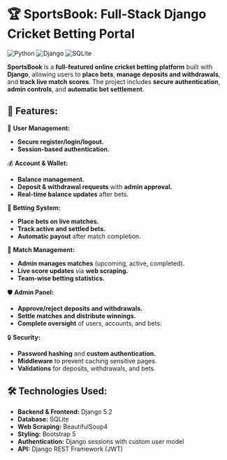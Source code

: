 # 🏆 SportsBook: Full-Stack Django Cricket Betting Portal

![Python](https://img.shields.io/badge/Python-3.11-blue)
![Django](https://img.shields.io/badge/Django-5.2-brightgreen)
![SQLite](https://img.shields.io/badge/Database-SQLite-lightgrey)

**SportsBook** is a **full-featured online cricket betting platform** built with **Django**, allowing users to **place bets**, **manage deposits and withdrawals**, and **track live match scores**. The project includes **secure authentication**, **admin controls**, and **automatic bet settlement**.

## 📌 Features:

👤 **User Management:**
  - **Secure register/login/logout.**
  - **Session-based authentication.**

💰 **Account & Wallet:**
  - **Balance management.**
  - **Deposit & withdrawal requests** with **admin approval.**
  - **Real-time balance updates** after bets.

🎯 **Betting System:**
  - **Place bets on live matches.**
  - **Track active and settled bets.**
  - **Automatic payout** after match completion.

📅 **Match Management:**
  - **Admin manages matches** (upcoming, active, completed).
  - **Live score updates** via **web scraping.**
  - **Team-wise betting statistics.**

🛡 **Admin Panel:**
  - **Approve/reject deposits and withdrawals.**
  - **Settle matches and distribute winnings.**
  - **Complete oversight** of users, accounts, and bets.

🔒 **Security:**
  - **Password hashing** and **custom authentication.**
  - **Middleware** to prevent caching sensitive pages.
  - **Validations** for deposits, withdrawals, and bets.

## 🛠️ Technologies Used:

- **Backend & Frontend:** Django 5.2
- **Database:** SQLite
- **Web Scraping:** BeautifulSoup4
- **Styling:** Bootstrap 5
- **Authentication:** Django sessions with custom user model
- **API:** Django REST Framework (JWT)

